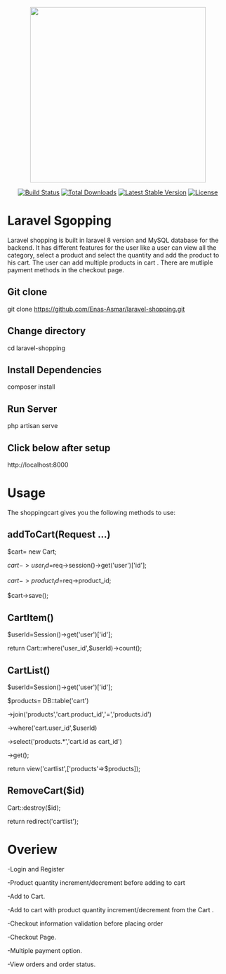 <p align="center"><a href="https://laravel.com" target="_blank"><img src="https://raw.githubusercontent.com/laravel/art/master/logo-lockup/5%20SVG/2%20CMYK/1%20Full%20Color/laravel-logolockup-cmyk-red.svg" width="400"></a></p>

<p align="center">
<a href="https://travis-ci.org/laravel/framework"><img src="https://travis-ci.org/laravel/framework.svg" alt="Build Status"></a>
<a href="https://packagist.org/packages/laravel/framework"><img src="https://img.shields.io/packagist/dt/laravel/framework" alt="Total Downloads"></a>
<a href="https://packagist.org/packages/laravel/framework"><img src="https://img.shields.io/packagist/v/laravel/framework" alt="Latest Stable Version"></a>
<a href="https://packagist.org/packages/laravel/framework"><img src="https://img.shields.io/packagist/l/laravel/framework" alt="License"></a>
</p>

# Laravel Sgopping

Laravel shopping is built in laravel 8 version and MySQL database for the backend. It has different features for the user like a user can view all the category, select a product and select the quantity and add the product to his cart. The user can add multiple products in cart . There are mutliple payment methods in the checkout page.

## Git clone
git clone https://github.com/Enas-Asmar/laravel-shopping.git


## Change directory
cd laravel-shopping




## Install Dependencies
composer install




## Run Server
php artisan serve




## Click below after setup
http://localhost:8000





# Usage
The shoppingcart gives you the following methods to use:

## addToCart(Request ...)
    
$cart= new Cart;
    
$cart->user_id=$req->session()->get('user')['id'];
    
$cart->product_id=$req->product_id;
    
$cart->save();



## CartItem()

$userId=Session()->get('user')['id'];

return Cart::where('user_id',$userId)->count();


## CartList()

$userId=Session()->get('user')['id'];

$products= DB::table('cart')

->join('products','cart.product_id','=','products.id')

->where('cart.user_id',$userId)

->select('products.*','cart.id as cart_id')

->get();

return view('cartlist',['products'=>$products]);



## RemoveCart($id)
    
Cart::destroy($id);

return redirect('cartlist');





# Overiew

-Login and Register

-Product quantity increment/decrement before adding to cart

-Add to Cart.

-Add to cart with product quantity increment/decrement from the Cart .

-Checkout information validation before placing order

-Checkout Page.

-Multiple payment option.

-View orders and order status.





